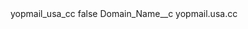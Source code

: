 <?xml version="1.0" encoding="UTF-8"?>
<CustomMetadata xmlns="http://soap.sforce.com/2006/04/metadata" xmlns:xsi="http://www.w3.org/2001/XMLSchema-instance" xmlns:xsd="http://www.w3.org/2001/XMLSchema">
    <label>yopmail_usa_cc</label>
    <protected>false</protected>
    <values>
        <field>Domain_Name__c</field>
        <value xsi:type="xsd:string">yopmail.usa.cc</value>
    </values>
</CustomMetadata>

